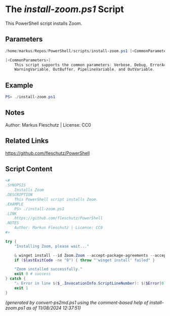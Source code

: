The *install-zoom.ps1* Script
===========================

This PowerShell script installs Zoom.

Parameters
----------
```powershell
/home/markus/Repos/PowerShell/scripts/install-zoom.ps1 [<CommonParameters>]

[<CommonParameters>]
    This script supports the common parameters: Verbose, Debug, ErrorAction, ErrorVariable, WarningAction, 
    WarningVariable, OutBuffer, PipelineVariable, and OutVariable.
```

Example
-------
```powershell
PS> ./install-zoom.ps1

```

Notes
-----
Author: Markus Fleschutz | License: CC0

Related Links
-------------
https://github.com/fleschutz/PowerShell

Script Content
--------------
```powershell
<#
.SYNOPSIS
	Installs Zoom
.DESCRIPTION
	This PowerShell script installs Zoom.
.EXAMPLE
	PS> ./install-zoom.ps1
.LINK
	https://github.com/fleschutz/PowerShell
.NOTES
	Author: Markus Fleschutz | License: CC0
#>

try {
	"Installing Zoom, please wait..."

	& winget install --id Zoom.Zoom --accept-package-agreements --accept-source-agreements
	if ($lastExitCode -ne "0") { throw "'winget install' failed" }

	"Zoom installed successfully."
	exit 0 # success
} catch {
	"⚠️ Error in line $($_.InvocationInfo.ScriptLineNumber): $($Error[0])"
	exit 1
}
```

*(generated by convert-ps2md.ps1 using the comment-based help of install-zoom.ps1 as of 11/08/2024 12:37:51)*
